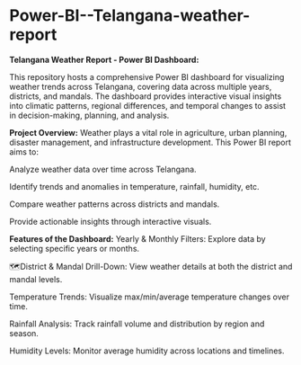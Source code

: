 # Power-BI--Telangana-weather-report
**Telangana Weather Report - Power BI Dashboard:**

This repository hosts a comprehensive Power BI dashboard for visualizing weather trends across Telangana, covering data across multiple years, districts, and mandals. The dashboard provides interactive visual insights into climatic patterns, regional differences, and temporal changes to assist in decision-making, planning, and analysis.

**Project Overview:**
Weather plays a vital role in agriculture, urban planning, disaster management, and infrastructure development. This Power BI report aims to:

Analyze weather data over time across Telangana.

Identify trends and anomalies in temperature, rainfall, humidity, etc.

Compare weather patterns across districts and mandals.

Provide actionable insights through interactive visuals.

**Features of the Dashboard:**
Yearly & Monthly Filters:
Explore data by selecting specific years or months.

🗺District & Mandal Drill-Down:
View weather details at both the district and mandal levels.

Temperature Trends:
Visualize max/min/average temperature changes over time.

Rainfall Analysis:
Track rainfall volume and distribution by region and season.

Humidity Levels:
Monitor average humidity across locations and timelines.
